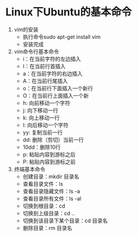 # Linux下Ubuntu的基本命令
1. vim的安装
   * 执行命令sudo apt-get install vim
   * 安装完成 
2. vim命令行基本命令
   * i：在当前字符的左边插入
   * I：在当前行首插入
   * a：在当前字符的右边插入
   * A：在当前行尾插入
   * o：在当前行下面插入一个新行
   * O：在当前行上面插入一个新
   * h: 向前移动一个字符
   * j: 向下移动一行
   * k: 向上移动一行
   * l: 向后移动一个字符
   * yy: 复制当前一行
   * dd: 删除（剪切）当前一行
   * 10dd：删除10行
   * p: 粘贴内容到游标之后
   * P: 粘贴内容到游标之前
3. 终端基本命令
   * 创建目录：mkdir  目录名 
   * 查看目录文件：ls
   * 查看目录隐藏文件：ls -a
   * 查看目录所有文件：ls -al
   * 切换到根目录：cd
   * 切换到上级目录：cd ..
   * 切换到该目录下某个目录：cd 目录名
   * 删除目录：rm 目录名
